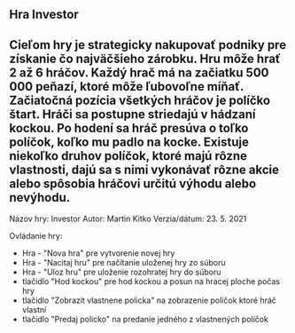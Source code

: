 Hra Investor
------------------------------------------------------------------------
Cieľom hry je strategicky nakupovať podniky pre získanie čo najväčšieho
zárobku. Hru môže hrať 2 až 6 hráčov. Každý hrač má na začiatku 500 000
peňazí, ktoré môže ľubovoľne míňať. Začiatočná pozícia všetkých hráčov
je políčko štart. Hráči sa postupne striedajú v hádzaní kockou. Po hodení
sa hráč presúva o toľko políčok, koľko mu padlo na kocke. Existuje
niekoľko druhov políčok, ktoré majú rôzne vlastnosti, dajú sa s nimi
vykonávať rôzne akcie alebo spôsobia hráčovi určitú výhodu alebo nevýhodu.
------------------------------------------------------------------------

Názov hry: Investor 
Autor: Martin Kitko
Verzia/dátum: 23. 5. 2021

Ovládanie hry:
 - Hra - "Nova hra" pre vytvorenie novej hry
 - Hra - "Nacitaj hru" pre načítanie uloženej hry zo súboru
 - Hra - "Uloz hru" pre uloženie rozohratej hry do súboru
 - tlačidlo "Hod kockou" pre hod kockou a posun na hracej ploche počas hry
 - tlačidlo "Zobrazit vlastnene policka" na zobrazenie políčok ktoré hráč vlastní
 - tlačidlo "Predaj policko" na predanie jedného z vlastnených políčok